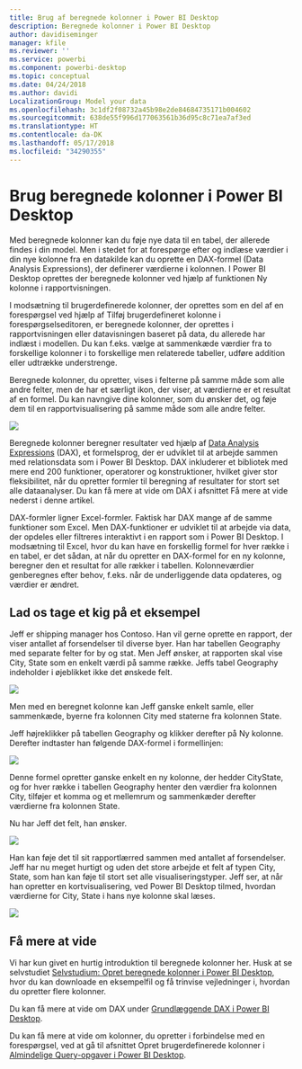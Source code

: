 ```yaml
---
title: Brug af beregnede kolonner i Power BI Desktop
description: Beregnede kolonner i Power BI Desktop
author: davidiseminger
manager: kfile
ms.reviewer: ''
ms.service: powerbi
ms.component: powerbi-desktop
ms.topic: conceptual
ms.date: 04/24/2018
ms.author: davidi
LocalizationGroup: Model your data
ms.openlocfilehash: 3c1df2f08732a45b98e2de84684735171b004602
ms.sourcegitcommit: 638de55f996d177063561b36d95c8c71ea7af3ed
ms.translationtype: HT
ms.contentlocale: da-DK
ms.lasthandoff: 05/17/2018
ms.locfileid: "34290355"
---
```

# <a name="using-calculated-columns-in-power-bi-desktop"></a>Brug beregnede kolonner i Power BI Desktop
Med beregnede kolonner kan du føje nye data til en tabel, der allerede findes i din model. Men i stedet for at forespørge efter og indlæse værdier i din nye kolonne fra en datakilde kan du oprette en DAX-formel (Data Analysis Expressions), der definerer værdierne i kolonnen. I Power BI Desktop oprettes der beregnede kolonner ved hjælp af funktionen Ny kolonne i rapportvisningen.

I modsætning til brugerdefinerede kolonner, der oprettes som en del af en forespørgsel ved hjælp af Tilføj brugerdefineret kolonne i forespørgselseditoren, er beregnede kolonner, der oprettes i rapportvisningen eller datavisningen baseret på data, du allerede har indlæst i modellen. Du kan f.eks. vælge at sammenkæde værdier fra to forskellige kolonner i to forskellige men relaterede tabeller, udføre addition eller udtrække understrenge.

Beregnede kolonner, du opretter, vises i felterne på samme måde som alle andre felter, men de har et særligt ikon, der viser, at værdierne er et resultat af en formel. Du kan navngive dine kolonner, som du ønsker det, og føje dem til en rapportvisualisering på samme måde som alle andre felter.

![](media/desktop-calculated-columns/calccolinpbid_fields.png)

Beregnede kolonner beregner resultater ved hjælp af [Data Analysis Expressions](https://msdn.microsoft.com/library/gg413422.aspx) (DAX), et formelsprog, der er udviklet til at arbejde sammen med relationsdata som i Power BI Desktop. DAX inkluderer et bibliotek med mere end 200 funktioner, operatorer og konstruktioner, hvilket giver stor fleksibilitet, når du opretter formler til beregning af resultater for stort set alle dataanalyser. Du kan få mere at vide om DAX i afsnittet Få mere at vide nederst i denne artikel.

DAX-formler ligner Excel-formler. Faktisk har DAX mange af de samme funktioner som Excel. Men DAX-funktioner er udviklet til at arbejde via data, der opdeles eller filtreres interaktivt i en rapport som i Power BI Desktop. I modsætning til Excel, hvor du kan have en forskellig formel for hver række i en tabel, er det sådan, at når du opretter en DAX-formel for en ny kolonne, beregner den et resultat for alle rækker i tabellen. Kolonneværdier genberegnes efter behov, f.eks. når de underliggende data opdateres, og værdier er ændret.

## <a name="lets-look-at-an-example"></a>Lad os tage et kig på et eksempel
Jeff er shipping manager hos Contoso. Han vil gerne oprette en rapport, der viser antallet af forsendelser til diverse byer. Han har tabellen Geography med separate felter for by og stat. Men Jeff ønsker, at rapporten skal vise City, State som en enkelt værdi på samme række. Jeffs tabel Geography indeholder i øjeblikket ikke det ønskede felt.

![](media/desktop-calculated-columns/calccolinpbid_cityandstatefields.png)

Men med en beregnet kolonne kan Jeff ganske enkelt samle, eller sammenkæde, byerne fra kolonnen City med staterne fra kolonnen State.

Jeff højreklikker på tabellen Geography og klikker derefter på Ny kolonne. Derefter indtaster han følgende DAX-formel i formellinjen:

![](media/desktop-calculated-columns/calccolinpbid_formula.png)

Denne formel opretter ganske enkelt en ny kolonne, der hedder CityState, og for hver række i tabellen Geography henter den værdier fra kolonnen City, tilføjer et komma og et mellemrum og sammenkæder derefter værdierne fra kolonnen State.

Nu har Jeff det felt, han ønsker.

![](media/desktop-calculated-columns/calccolinpbid_citystatefield.png)

Han kan føje det til sit rapportlærred sammen med antallet af forsendelser. Jeff har nu meget hurtigt og uden det store arbejde et felt af typen City, State, som han kan føje til stort set alle visualiseringstyper. Jeff ser, at når han opretter en kortvisualisering, ved Power BI Desktop tilmed, hvordan værdierne for City, State i hans nye kolonne skal læses.

![](media/desktop-calculated-columns/calccolinpbid_citystatemap.png)

## <a name="learn-more"></a>Få mere at vide
Vi har kun givet en hurtig introduktion til beregnede kolonner her. Husk at se selvstudiet [Selvstudium: Opret beregnede kolonner i Power BI Desktop](desktop-tutorial-create-calculated-columns.md), hvor du kan downloade en eksempelfil og få trinvise vejledninger i, hvordan du opretter flere kolonner. 

Du kan få mere at vide om DAX under [Grundlæggende DAX i Power BI Desktop](desktop-quickstart-learn-dax-basics.md).

Du kan få mere at vide om kolonner, du opretter i forbindelse med en forespørgsel, ved at gå til afsnittet Opret brugerdefinerede kolonner i [Almindelige Query-opgaver i Power BI Desktop](desktop-common-query-tasks.md).  


